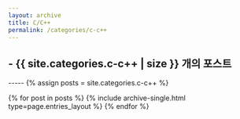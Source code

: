 ```yaml
---
layout: archive
title: C/C++
permalink: /categories/c-c++
---
```


<h2> - {{ site.categories.c-c++ | size }} 개의 포스트 </h2>
-----
{% assign posts = site.categories.c-c++ %}


{% for post in posts %}
  {% include archive-single.html type=page.entries_layout %}
{% endfor %}
